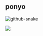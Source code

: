 ## ponyo

<picture>
  <source media="(prefers-color-scheme: dark)" srcset="https://raw.githubusercontent.com/j-iann/j-iann/output/github-snake-dark.svg" />
  <source media="(prefers-color-scheme: light)" srcset="https://raw.githubusercontent.com/j-iann/j-iann/output/github-snake.svg" />
  <img alt="github-snake" src="https://raw.githubusercontent.com/j-iann/j-iann/output/github-snake.svg" />
</picture>

![](https://raw.githubusercontent.com/j-iann/j-iann/output/pink.gif)
